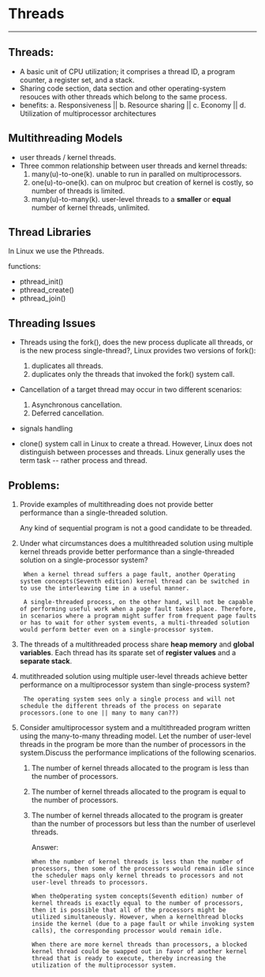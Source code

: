 # Threads

-----

## Threads:
- A basic unit of CPU utilization; it comprises a thread ID, a program counter, a register set, and a stack. 
- Sharing code section, data section and other operating-system resouces with other threads which belong to the same process.
- benefits: a. Responsiveness || b. Resource sharing || c. Economy || d. Utilization of multiprocessor architectures

## Multithreading Models
- user threads / kernel threads.
- Three common relationship between user threads and kernel threads:
	1. many(u)-to-one(k). unable to run in paralled on multiprocessors.
	2. one(u)-to-one(k). can on mulproc but creation of kernel is costly, so number of threads is limited. 
	3. many(u)-to-many(k). user-level threads to a **smaller** or **equal** number of kernel threads, unlimited.

## Thread Libraries
In Linux we use the Pthreads.

functions:
- pthread_init()
- pthread_create()
- pthread_join()

## Threading Issues
- Threads using the fork(), does the new process duplicate all threads, or is the new process single-thread?, Linux provides two versions of fork():
	1. duplicates all threads.
	2. duplicates only the threads that invoked the fork() system call.

- Cancellation of a target thread may occur in two different scenarios:
	1. Asynchronous cancellation.
	2. Deferred cancellation.

- signals handling

- clone() system call in Linux to create a thread. However, Linux does not distinguish between processes and threads. Linux generally uses the term task -- rather process and thread. 

## Problems:
1. Provide examples of multithreading does not provide better performance than a single-threaded solution.
		
    Any kind of sequential program is not a good candidate to be threaded.

2. Under what circumstances does a multithreaded solution using multiple kernel threads provide better performance than a single-threaded solution on a single-processor system?

        When a kernel thread suffers a page fault, another Operating system concepts(Seventh edition) kernel thread can be switched in to use the interleaving time in a useful manner.
		
		A single-threaded process, on the other hand, will not be capable of performing useful work when a page fault takes place. Therefore, in scenarios where a program might suffer from frequent page faults or has to wait for other system events, a multi-threaded solution would perform better even on a single-processor system.

3. The threads of a multithreaded process share **heap memory** and **global variables**. Each thread has its sparate set of **register values** and a **separate stack**. 

4. mutithreaded solution using multiple user-level threads achieve better performance on a multiprocessor system than single-process system?
		
        The operating system sees only a single process and will not schedule the different threads of the process on separate processors.(one to one || many to many can??)

5. Consider amultiprocessor system and a multithreaded program written using the many-to-many threading model.	Let the number of user-level threads in the program be more than the number of processors in the system.Discuss the performance implications of the following scenarios.
	1. The number of kernel threads allocated to the program is less than the number of processors.
	2. The number of kernel threads allocated to the program is equal to the number of processors.
	3.  The number of kernel threads allocated to the program is greater than the number of processors but less than the number of userlevel threads.

		Answer:
			
			When the number of kernel threads is less than the number of processors, then some of the processors would remain idle since the scheduler maps only kernel threads to processors and not user-level threads to processors.
			
			When theOperating system concepts(Seventh edition) number of kernel threads is exactly equal to the number of processors, then it is possible that all of the processors might be utilized simultaneously. However, when a kernelthread blocks inside the kernel (due to a page fault or while invoking system calls), the corresponding processor would remain idle. 
			
			When there are more kernel threads than processors, a blocked kernel thread could be swapped out in favor of another kernel thread that is ready to execute, thereby increasing the utilization of the multiprocessor system.
